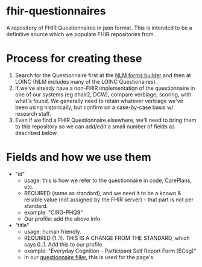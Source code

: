 # fhir-questionnaires
A repository of FHIR Questionnaires in json format. This is intended to be a definitive source which we populate FHIR repositories from.

# Process for creating these
1. Search for the Questionnaire first at the [NLM forms builder](https://lhcformbuilder.nlm.nih.gov/) and then at LOINC (NLM includes many of the LOINC Questionaires).
2. If we've already have a non-FHIR implementation of the questionnaire in one of our systems (eg dhair2, DCW), compare verbiage, scoring, with what's found. We generally need to retain whatever verbiage we've been using historically, but confirm on a case-by-case basis w/ research staff.
3. Even if we find a FHIR Questionnaire elsewhere, we'll need to bring them to this repository so we can add/edit a small number of fields as described below.

# Fields and how we use them
- "id"
   - usage: this is how we refer to the questionnaire in code, CarePlans, etc.
   - REQUIRED (same as standard), and we need it to be a known & reliable value (not assigned by the FHIR server) - that part is not per standard.
   - example: "CIRG-PHQ9"
   - Our profile: add the above info
- "title"
   - usage: human friendly.
   - REQUIRED (1..1). THIS IS A CHANGE FROM THE STANDARD, which says 0..1. Add this to our profile.
   - example: "Everyday Cognition - Participant Self Report Form [ECog]"
   - In our [questionnaire filler](https://github.com/uwcirg/asbi-screening-app), this is used for the page's <head><title>.
- "description"
   - Spec says: "Natural language description of the questionnaire", 0..1, Markdown.
   - Contrast this with item[0]._text.extension (see below), which we use to describe the questionnaire in XHTML for rendering on web pages.
   - Amy do you use this anywhere? It seems not (I don't see it in the questionnaire filler's DCW Questionnaires, at least), but I may be missing something. If you're not using it, then I'll reserve it for descriptive text that we don't intend to render. 
- "code"
   - usage: uniquely identify the questionnaire according to some system, eg at LOINC. Not our canonical reference (see "id"). See https://github.com/uwcirg/fhir-questionnaires/pull/2/files#r974579864
- "name"
   - Standard says 0..1; computer friendly.
   - Do we use this anywhere Amy? I see that it's populated for the DCW Questionnaires.
- "linkId"
   - usage: QuestionnaireResponse will refer to this
   - REQUIRED (1..1), same as standard.
- "status"
   - REQUIRED (1..1), same as standard.
   - Default for us: "active"
   - We don't read this for anything, and have populated it inconsistently.
- "item"[n]
  - item[n].text - used in the UI.
  - item[n].code.display - ignore, same as item.text but from external source. No need to remove, often too laborious.
  - item[n].linkId
     - REQUIRED.
     - QuestionnaireResponse refers to this.
     - If we identify a FHIR resource for the Questionnaire that's established in the community, then we'll use its values for these. Otherwise, use a pattern like 'CIRG-[project eg "PainTracker"]-[our question ID], eg [this PainTracker body diagram question](https://github.com/uwcirg/fhir-questionnaires/blob/main/CIRG-PainTracker-Location-Body-Diagram.json#L17)'. Note that this is not used for computed mappings, that's done from the source of the QuestionnaireResponse (eg dhair2's question.fhir_linkId)).
  - item[n].type
     - example: "choice", "decimal", "string", "display"
     - REQUIRED.
     - Note: we ignore other directives eg item.extension.valueCodeableConcept.coding.code "drop-down".  
  - item[n].answerOption[n]
    - item.answerOption[n].valueCoding
      - code: QuestionnaireResponse refers to this
        - If we identify a FHIR resource for the Questionnaire that's established in the community, then we'll use its values for these. Otherwise, use eg option.id from dhair2 eg [this PainTracker body diagram question](https://github.com/uwcirg/fhir-questionnaires/blob/main/CIRG-PainTracker-Location-Body-Diagram.json#L17)'. Note that this is not used for computed mappings, that's done from the source of the QuestionnaireResponse (eg dhair2's options.fhir_code).
      - display: the text displayed for the option.
    - item.answerOption[n].extension
      - "url": "http://hl7.org/fhir/StructureDefinition/ordinalValue"
        - almost always valueDecimal; rarely valueString (example [here](https://github.com/uwcirg/asbi-screening-app/blob/master/src/fhir/1_Questionnaire-C-IDAS.json)).
      - "url": "http://hl7.org/fhir/StructureDefinition/questionnaire-optionPrefix" I see this is nearly always populated, but Amy do you use this at all? Seems redundant w/ ordinalValue (just above).
  - item[n]._text.extension where item[n].type = "display"
    - XTHML displayed...
      - ... during the questionnaire, usually instructions.
      - ... in the [summary report](https://github.com/uwcirg/patient-summary) "about" pop-up.
      - Not a question (does not have an answerOption[]).
      - Usually at item[0] (the screener gives it its own page in this case)
      - Sometimes later as instructions for a specific question item
      - Examples of both in [MINICOG in the questionnaire filler](https://github.com/uwcirg/asbi-screening-app/blob/master/src/fhir/1_Questionnaire-MINICOG.json).
    - "url": "http://hl7.org/fhir/StructureDefinition/rendering-xhtml"
    - "valueString": XTHML
    - Examples
      - CIRG-PC-PTSD-5.json
      - CIRG-PHQ-4.json
      - 1_Questionnaire-USAUDIT.json (screener app)
  - item[n]."extension"."valueCoding"
    - We sometimes use this to indicate that an item is a score [here](https://github.com/uwcirg/fhir-questionnaires/pull/2/files#diff-66fd6a93556a044e8ffa3a290dac3e49b37b29b60c0cdddfb2645fe5cea49ae2R582)
    - Amy do you read this for anything?
  - item[n]."enableWhen"
    - Amy you're not using this for anything, are you? I see it for the DCW Audit questionnaires, but we don't use those...

**We'll continue to curate this as need be**
